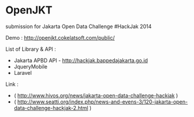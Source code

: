 OpenJKT
=======

submission for Jakarta Open Data Challenge #HackJak 2014 


Demo : http://openjkt.cokelatsoft.com/public/


List of Library & API :

- Jakarta APBD API - http://hackjak.bappedajakarta.go.id
- JqueryMobile
- Laravel



Link :

- ( http://www.hivos.org/news/jakarta-open-data-challenge-hackjak )
- ( http://www.seatti.org/index.php/news-and-evens-3/120-jakarta-open-data-challenge-hackjak-2.html )


